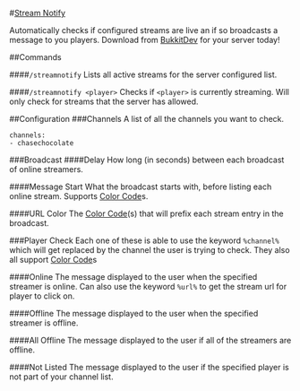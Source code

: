 #[Stream Notify][BukkitDev]


Automatically checks if configured streams are live an if so broadcasts a message to you players. Download from [BukkitDev] for your server today!


##Commands

####`/streamnotify`
Lists all active streams for the server configured list.

####`/streamnotify <player>`
Checks if `<player>` is currently streaming. Will only check for streams that the server has allowed.

##Configuration
###Channels
A list of all the channels you want to check.

```
channels:
- chasechocolate
```

###Broadcast
####Delay
How long (in seconds) between each broadcast of online streamers.

####Message Start
What the broadcast starts with, before listing each online stream. Supports [Color Code]s.

####URL Color
The [Color Code]\(s) that will prefix each stream entry in the broadcast.

###Player Check
Each one of these is able to use the keyword `%channel%` which will get replaced by the channel the user is trying to check. They also all support [Color Code]s

####Online
The message displayed to the user when the specified streamer is online. Can also use the keyword `%url%` to get the stream url for player to click on.

####Offline
The message displayed to the user when the specified streamer is offline.

####All Offline
The message displayed to the user if all of the streamers are offline.

####Not Listed
The message displayed to the user if the specified player is not part of your channel list.


[BukkitDev]: http://dev.bukkit.org/bukkit-plugins/streamnotify/
[Color Code]: http://minecraft.gamepedia.com/Formatting_codes